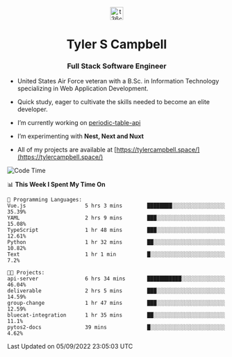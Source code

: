 <p align="center">
<a href="https://www.linkedin.com/in/t36campbell" target="blank"><img align="center" src="https://ik.imagekit.io/t36campbell/Portfolio/linkedin.png.original_m8bbGgPh6.png" alt="t36campbell" height="30" width="30" /></a>
</p>
<h1 align="center">Tyler S Campbell</h1>
<h3 align="center">Full Stack Software Engineer</h3>

* United States Air Force veteran with a B.Sc. in Information Technology specializing in Web Application Development. 

* Quick study, eager to cultivate the skills needed to become an elite developer.

* I’m currently working on [periodic-table-api](https://github.com/t36campbell/periodic-table-api)

* I’m experimenting with **Nest, Next and Nuxt**

* All of my projects are available at [https://tylercampbell.space/](https://tylercampbell.space/)

<!--START_SECTION:waka-->
![Code Time](http://img.shields.io/badge/Code%20Time-1%2C777%20hrs%2026%20mins-blue)

📊 **This Week I Spent My Time On** 

```text
💬 Programming Languages: 
Vue.js                   5 hrs 3 mins        ████████░░░░░░░░░░░░░░░░░   35.39% 
YAML                     2 hrs 9 mins        ███░░░░░░░░░░░░░░░░░░░░░░   15.08% 
TypeScript               1 hr 48 mins        ███░░░░░░░░░░░░░░░░░░░░░░   12.61% 
Python                   1 hr 32 mins        ██░░░░░░░░░░░░░░░░░░░░░░░   10.82% 
Text                     1 hr 1 min          █░░░░░░░░░░░░░░░░░░░░░░░░   7.2%

🐱‍💻 Projects: 
api-server               6 hrs 34 mins       ███████████░░░░░░░░░░░░░░   46.04% 
deliverable              2 hrs 5 mins        ███░░░░░░░░░░░░░░░░░░░░░░   14.59% 
group-change             1 hr 47 mins        ███░░░░░░░░░░░░░░░░░░░░░░   12.59% 
bluecat-integration      1 hr 35 mins        ██░░░░░░░░░░░░░░░░░░░░░░░   11.1% 
pytos2-docs              39 mins             █░░░░░░░░░░░░░░░░░░░░░░░░   4.62%

```


 Last Updated on 05/09/2022 23:05:03 UTC
<!--END_SECTION:waka-->
